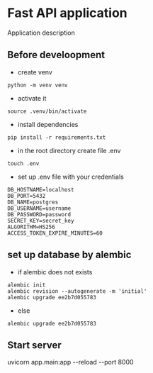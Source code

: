 # Fast API application

Application description

## Before develoopment

* create venv
```
python -m venv venv
```

* activate it
```
source .venv/bin/activate
```

* install dependencies
```
pip install -r requirements.txt
```

* in the root directory create file .env
```
touch .env
```

* set up .env file with your credentials 
```
DB_HOSTNAME=localhost
DB_PORT=5432
DB_NAME=postgres
DB_USERNAME=username
DB_PASSWORD=password
SECRET_KEY=secret_key
ALGORITHM=HS256
ACCESS_TOKEN_EXPIRE_MINUTES=60
```

## set up database by alembic
* if alembic does not exists
```
alembic init
alembic revision --autogenerate -m 'initial'
alembic upgrade ee2b7d055783
```
* else
```
alembic upgrade ee2b7d055783
```


## Start server
uvicorn app.main:app --reload --port 8000

